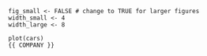 
```{r COMPANY <- Makesystem}
fig_small <- FALSE # change to TRUE for larger figures
width_small <- 4
width_large <- 8
```

```{r, fig.width=if (fig_small) width_small else width_large}
plot(cars)
{{ COMPANY }}
```
